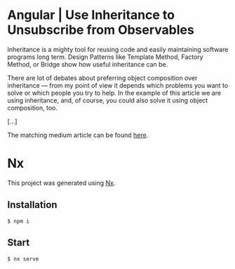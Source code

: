 # Angular | Use Inheritance to Unsubscribe from Observables

Inheritance is a mighty tool for reusing code and easily maintaining software programs long term. Design Patterns like Template Method, Factory Method, or Bridge show how useful inheritance can be.

There are lot of debates about preferring object composition over inheritance — from my point of view it depends which problems you want to solve or which people you try to help. In the example of this article we are using inheritance, and, of course, you could also solve it using object composition, too.

[...]

The matching medium article can be found [here](https://medium.com/cp-massive-programming/angular-user-inheritance-to-unsubscribe-from-observables-f5617fbbd8f2).

# Nx

This project was generated using [Nx](https://nx.dev).

## Installation

```
$ npm i
```

## Start

```
$ nx serve
```
